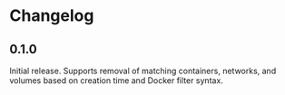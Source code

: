 # Changelog

## 0.1.0

Initial release. Supports removal of matching containers, networks, and volumes based on creation time and Docker filter syntax.
